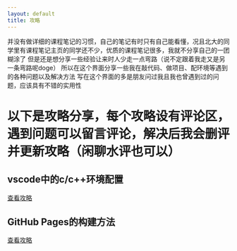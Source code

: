 ```yaml
---
layout: default
title: 攻略
---
```


并没有做详细的课程笔记的习惯，自己的笔记有时只有自己能看懂，况且北大的同学里有课程笔记主页的同学还不少，优质的课程笔记很多，我就不分享自己的一团糊涂了
但是还是想分享一些经验让来时人少走一点弯路（说不定跟着我走又是另一条弯路呢doge）
所以在这个界面分享一些我在敲代码、做项目、配环境等遇到的各种问题以及解决方法
写在这个界面的多是朋友问过我且我也曾遇到过的问题，应该具有不错的实用性


# 以下是攻略分享，每个攻略设有评论区，遇到问题可以留言评论，解决后我会删评并更新攻略（闲聊水评也可以）

<div class="grid">
  <div class="project-card">
  <h2>vscode中的c/c++环境配置</h2>
    <div class="button-container">
      <a href="{{ '/tutorial/c_in_vscode' | relative_url }}" class="secondary">查看攻略</a>
    </div>
  </div>

  <div class="project-card">
  <h2>GitHub Pages的构建方法</h2>
    <div class="button-container">
      <a href="{{ '/tutorial/github_pages' | relative_url }}" class="secondary">查看攻略</a>
    </div>
  </div>

</div>
